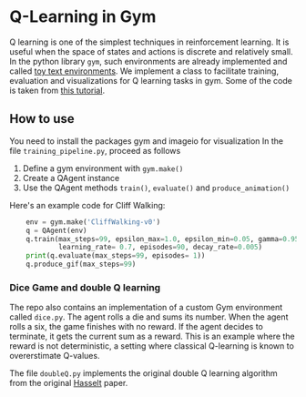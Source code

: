 # Q-Learning in Gym
Q learning is one of the simplest techniques in reinforcement learning. It is useful when the space of states and actions is discrete and relatively small. In the python library `gym`, such environments are already implemented and called [toy text environments](https://www.gymlibrary.dev/environments/toy_text/).
We implement a class to facilitate training, evaluation and visualizations for Q learning tasks in gym. Some of the code is taken from [this tutorial](https://www.datacamp.com/tutorial/introduction-q-learning-beginner-tutorial).

## How to use
You need to install the packages gym and imageio for visualization
In the file `training_pipeline.py`, proceed as follows
1. Define a gym environment with `gym.make()`
2. Create a QAgent instance
3. Use the QAgent methods `train()`, `evaluate()` and `produce_animation()`

Here's an example code for Cliff Walking:
```python
    env = gym.make('CliffWalking-v0')
    q = QAgent(env)
    q.train(max_steps=99, epsilon_max=1.0, epsilon_min=0.05, gamma=0.95,
            learning_rate= 0.7, episodes=90, decay_rate=0.005)
    print(q.evaluate(max_steps=99, episodes= 1))
    q.produce_gif(max_steps=99)
```
### Dice Game and double Q learning
The repo also contains an implementation of a custom Gym environment called `dice.py`. The agent rolls a die and sums its number. When the agent rolls a six, the game finishes with no reward. If the agent decides to terminate, it gets the current sum as a reward. This is an example where the reward is not deterministic, a setting where classical Q-learning is known to overerstimate Q-values.

The file `doubleQ.py` implements the original double Q learning algorithm from the original [Hasselt](https://papers.nips.cc/paper_files/paper/2010/file/091d584fced301b442654dd8c23b3fc9-Paper.pdf) paper.


